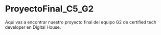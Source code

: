 # ProyectoFinal_C5_G2
Aqui vas a encontrar nuestro proyecto final del equipo G2 de certified tech developer en Digital House.
